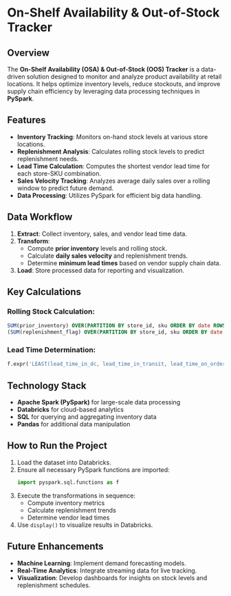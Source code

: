 # On-Shelf Availability & Out-of-Stock Tracker

## Overview
The **On-Shelf Availability (OSA) & Out-of-Stock (OOS) Tracker** is a data-driven solution designed to monitor and analyze product availability at retail locations. It helps optimize inventory levels, reduce stockouts, and improve supply chain efficiency by leveraging data processing techniques in **PySpark**.

## Features
- **Inventory Tracking**: Monitors on-hand stock levels at various store locations.
- **Replenishment Analysis**: Calculates rolling stock levels to predict replenishment needs.
- **Lead Time Calculation**: Computes the shortest vendor lead time for each store-SKU combination.
- **Sales Velocity Tracking**: Analyzes average daily sales over a rolling window to predict future demand.
- **Data Processing**: Utilizes PySpark for efficient big data handling.

## Data Workflow
1. **Extract**: Collect inventory, sales, and vendor lead time data.
2. **Transform**:
   - Compute **prior inventory** levels and rolling stock.
   - Calculate **daily sales velocity** and replenishment trends.
   - Determine **minimum lead times** based on vendor supply chain data.
3. **Load**: Store processed data for reporting and visualization.

## Key Calculations
### Rolling Stock Calculation:
```sql
SUM(prior_inventory) OVER(PARTITION BY store_id, sku ORDER BY date ROWS BETWEEN 90 PRECEDING AND CURRENT ROW) / 
(SUM(replenishment_flag) OVER(PARTITION BY store_id, sku ORDER BY date ROWS BETWEEN 90 PRECEDING AND CURRENT ROW) + 1)
```

### Lead Time Determination:
```python
f.expr('LEAST(lead_time_in_dc, lead_time_in_transit, lead_time_on_order)')
```

## Technology Stack
- **Apache Spark (PySpark)** for large-scale data processing
- **Databricks** for cloud-based analytics
- **SQL** for querying and aggregating inventory data
- **Pandas** for additional data manipulation

## How to Run the Project
1. Load the dataset into Databricks.
2. Ensure all necessary PySpark functions are imported:
   ```python
   import pyspark.sql.functions as f
   ```
3. Execute the transformations in sequence:
   - Compute inventory metrics
   - Calculate replenishment trends
   - Determine vendor lead times
4. Use `display()` to visualize results in Databricks.

## Future Enhancements
- **Machine Learning**: Implement demand forecasting models.
- **Real-Time Analytics**: Integrate streaming data for live tracking.
- **Visualization**: Develop dashboards for insights on stock levels and replenishment schedules.
